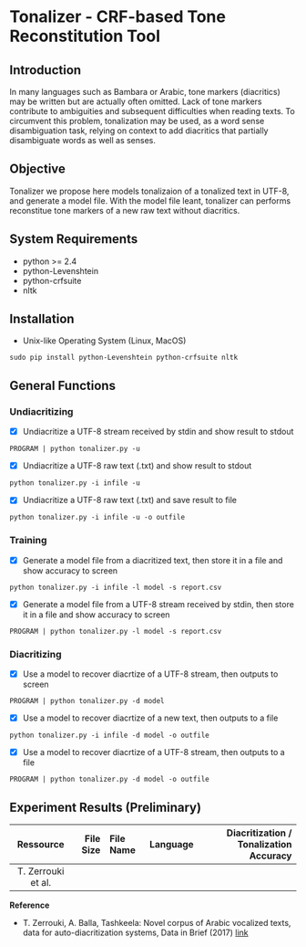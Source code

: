 # Tonalizer - CRF-based Tone Reconstitution Tool

## Introduction

In many languages such as Bambara or Arabic, tone markers (diacritics) may be written but are actually often omitted. Lack of tone markers contribute to ambiguities and subsequent difficulties when reading texts. To circumvent this problem, tonalization may be used, as a word sense disambiguation task, relying on context to add diacritics that partially disambiguate words as well as senses.


## Objective

Tonalizer we propose here models tonalizaion of a tonalized text in UTF-8, and generate a model file. With the model file leant, tonalizer can performs reconstitue tone markers of a new raw text without diacritics. 
	
## System Requirements
* python >= 2.4
* python-Levenshtein
* python-crfsuite
* nltk

## Installation

* Unix-like Operating System (Linux, MacOS)
```
sudo pip install python-Levenshtein python-crfsuite nltk
```


## General Functions
### Undiacritizing
- [x] Undiacritize a UTF-8 stream received by stdin and show result to stdout
```
PROGRAM | python tonalizer.py -u
```
- [x] Undiacritize a UTF-8 raw text (.txt) and show result to stdout
```
python tonalizer.py -i infile -u
```
- [x] Undiacritize a UTF-8 raw text (.txt) and save result to file
```
python tonalizer.py -i infile -u -o outfile
```

### Training
- [x] Generate a model file from a diacritized text, then store it in a file and show accuracy to screen

```
python tonalizer.py -i infile -l model -s report.csv
```
- [x] Generate a model file from a UTF-8 stream received by stdin, then store it in a file and show accuracy to screen
```
PROGRAM | python tonalizer.py -l model -s report.csv
```

### Diacritizing
- [x] Use a model to recover diacrtize of a UTF-8 stream, then outputs to screen
```
PROGRAM | python tonalizer.py -d model 
```
- [x] Use a model to recover diacrtize of a new text, then outputs to a file
```
python tonalizer.py -i infile -d model -o outfile
```
- [x] Use a model to recover diacrtize of a UTF-8 stream, then outputs to a file
```
PROGRAM | python tonalizer.py -d model -o outfile 
```



## Experiment Results (Preliminary)

|          Ressource | File Size | File Name | Language | Diacritization / Tonalization Accuracy |
|:------------------:|----------:|:----------|:--------:|---------------------------------------:|
| T. Zerrouki et al. |           |           |          |                                        |

**Reference**

* T. Zerrouki, A. Balla, Tashkeela: Novel corpus of Arabic vocalized texts, data for auto-diacritization systems, Data in Brief (2017) <a href="https://sourceforge.net/projects/tashkeela/" target="_blank">link</a>
